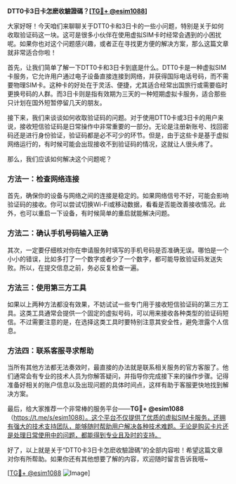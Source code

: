 **DTT0卡3日卡怎麽收驗證碼？[[TG💪+ @esim1088](https://t.me/s/esim1088)]**

大家好呀！今天咱们来聊聊关于DTT0卡和3日卡的一些小问题，特别是关于如何收取验证码这一块。这可是很多小伙伴在使用虚拟SIM卡时经常会遇到的小困扰呢。如果你也对这个问题感兴趣，或者正在寻找更方便的解决方案，那么这篇文章就非常适合你啦！

首先，让我们简单了解一下DTT0卡和3日卡到底是什么。DTT0卡是一种虚拟SIM卡服务，它允许用户通过电子设备直接连接到网络，并获得国际电话号码，而不需要物理SIM卡。这种卡的好处在于灵活、便捷，尤其适合经常出国旅行或需要临时更换号码的人群。而3日卡则是指有效期为三天的一种短期虚拟卡服务，适合那些只计划在国外短暂停留几天的朋友。

接下来，我们来谈谈如何收取验证码的问题。对于使用DTT0卡或3日卡的用户来说，接收短信验证码是日常操作中非常重要的一部分。无论是注册新账号、找回密码还是进行身份验证，验证码都是必不可少的环节。但是，由于这些卡是基于虚拟网络运行的，有时候可能会出现接收不到验证码的情况，这就让人很头疼了。

那么，我们应该如何解决这个问题呢？

### 方法一：检查网络连接

首先，确保你的设备与网络之间的连接是稳定的。如果网络信号不好，可能会影响验证码的接收。你可以尝试切换Wi-Fi或移动数据，看看是否能改善接收情况。此外，也可以重启一下设备，有时候简单的重启就能解决问题。

### 方法二：确认手机号码输入正确

其次，一定要仔细核对你在申请服务时填写的手机号码是否准确无误。哪怕是一个小小的错误，比如多打了一个数字或者少了一个数字，都可能导致验证码发送失败。所以，在提交信息之前，务必反复检查一遍。

### 方法三：使用第三方工具

如果以上两种方法都没有效果，不妨试试一些专门用于接收短信验证码的第三方工具。这类工具通常会提供一个固定的虚拟号码，可以用来接收各种类型的验证码短信。不过需要注意的是，在选择这类工具时要特别注意其安全性，避免泄露个人信息。

### 方法四：联系客服寻求帮助

当所有其他方法都无法奏效时，最直接的办法就是联系相关服务的官方客服了。他们通常会有专业的技术人员为你解答疑问，并指导你完成接下来的操作步骤。记得准备好相关的账户信息以及出现问题的具体时间点，这样有助于客服更快地找到解决方案。

最后，给大家推荐一个非常棒的服务平台——**TG💪+ @esim1088**（https://t.me/s/esim1088）。这个平台不仅提供了优质的虚拟SIM卡服务，还拥有强大的技术支持团队，能够随时帮助用户解决各种技术难题。无论是购买卡片还是处理日常使用中的问题，都能得到专业且及时的支持。

好了，以上就是关于“DTT0卡3日卡怎麽收驗證碼”的全部内容啦！希望这篇文章对你有所帮助。如果你还有其他想要了解的内容，欢迎随时留言告诉我哦~

[[TG💪+ @esim1088](https://t.me/s/esim1088) ![Image](https://i.postimg.cc/4NQfJmqS/Snipaste-2025-05-13-00-14-12.png)]